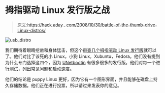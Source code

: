 # 拇指驱动 Linux 发行版之战

> 原文:[https://hack aday . com/2008/10/30/battle-of-the-thumb-drive-Linux-distros/](https://hackaday.com/2008/10/30/battle-of-the-thumb-drive-linux-distros/)

![](../Images/5db9605193326b580ce4ded6ff243141.png "usb_distro")

我们期待着眼睛挖凿和身体猛击，但这个[审查几个拇指驱动 Linux 发行版](http://lifehacker.com/5069054/battle-of-the-thumb-drive-linux-systems)就可以了。他们对比了该死的小 Linux，小狗 Linux，Xubuntu，Fedora。他们没有提到为什么专门选择这四个，因为 [UNetbootin](http://unetbootin.sourceforge.net/) 有很多很多的发行版。他们对每一个进行测试，列出常见问题和启动速度。

他们的结论是 puppy Linux 更好，因为它有一个图形界面，并且能够在磁盘上持久存储数据。他们正在进行投票，所以请过来发表你的意见。